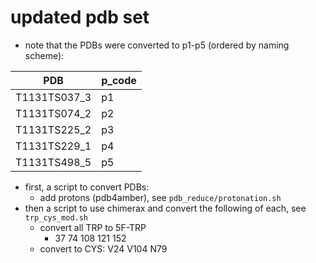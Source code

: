 # updated pdb set

* note that the PDBs were converted to p1-p5 (ordered by naming scheme):
  
| PDB | p_code |
| --- | ------ |
| T1131TS037_3    | p1    |
| T1131TS074_2    | p2    |
| T1131TS225_2    | p3    |
| T1131TS229_1    | p4    |
| T1131TS498_5    | p5    |

* first, a script to convert PDBs:
    * add protons (pdb4amber), see `pdb_reduce/protonation.sh`
* then a script to use chimerax and convert the following of each, see `trp_cys_mod.sh`
    * convert all TRP to 5F-TRP
        * 37 74 108 121 152
    * convert to CYS: V24 V104 N79
